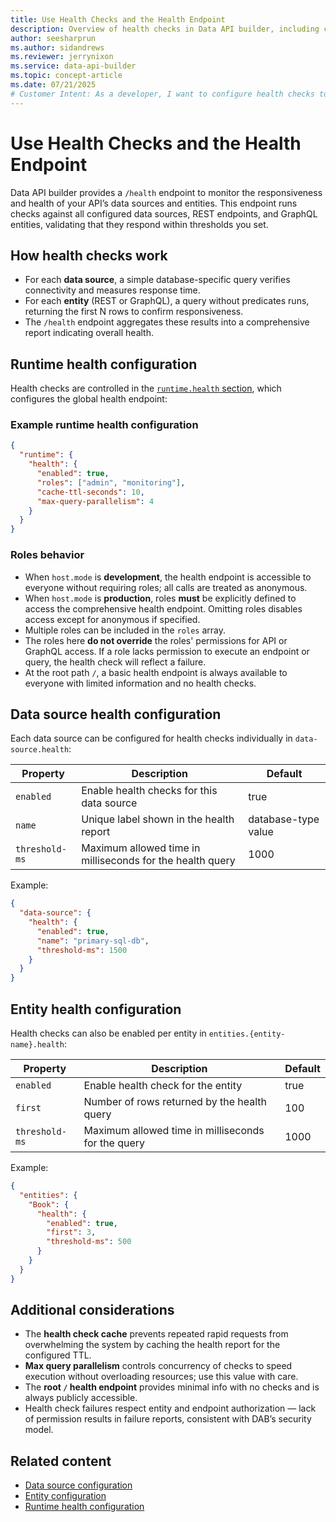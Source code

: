 ```yaml
---
title: Use Health Checks and the Health Endpoint
description: Overview of health checks in Data API builder, including configuration and usage of the /health endpoint.
author: seesharprun
ms.author: sidandrews
ms.reviewer: jerrynixon
ms.service: data-api-builder
ms.topic: concept-article
ms.date: 07/21/2025
# Customer Intent: As a developer, I want to configure health checks to monitor data sources and endpoints via the /health endpoint.
---
```


# Use Health Checks and the Health Endpoint

Data API builder provides a `/health` endpoint to monitor the responsiveness and health of your API’s data sources and entities. This endpoint runs checks against all configured data sources, REST endpoints, and GraphQL entities, validating that they respond within thresholds you set.

## How health checks work

* For each **data source**, a simple database-specific query verifies connectivity and measures response time.
* For each **entity** (REST or GraphQL), a query without predicates runs, returning the first N rows to confirm responsiveness.
* The `/health` endpoint aggregates these results into a comprehensive report indicating overall health.

## Runtime health configuration

Health checks are controlled in the [`runtime.health` section](../../configuration/runtime.md#health-runtime), which configures the global health endpoint:

### Example runtime health configuration

```json
{
  "runtime": {
    "health": {
      "enabled": true,
      "roles": ["admin", "monitoring"],
      "cache-ttl-seconds": 10,
      "max-query-parallelism": 4
    }
  }
}
```

### Roles behavior

* When `host.mode` is **development**, the health endpoint is accessible to everyone without requiring roles; all calls are treated as anonymous.
* When `host.mode` is **production**, roles **must** be explicitly defined to access the comprehensive health endpoint. Omitting roles disables access except for anonymous if specified.
* Multiple roles can be included in the `roles` array.
* The roles here **do not override** the roles' permissions for API or GraphQL access. If a role lacks permission to execute an endpoint or query, the health check will reflect a failure.
* At the root path `/`, a basic health endpoint is always available to everyone with limited information and no health checks.

## Data source health configuration

Each data source can be configured for health checks individually in `data-source.health`:

| Property       | Description                                               | Default             |
| -------------- | --------------------------------------------------------- | ------------------- |
| `enabled`      | Enable health checks for this data source                 | true                |
| `name`         | Unique label shown in the health report                   | database-type value |
| `threshold-ms` | Maximum allowed time in milliseconds for the health query | 1000                |

Example:

```json
{
  "data-source": {
    "health": {
      "enabled": true,
      "name": "primary-sql-db",
      "threshold-ms": 1500
    }
  }
}
```

## Entity health configuration

Health checks can also be enabled per entity in `entities.{entity-name}.health`:

| Property       | Description                                        | Default |
| -------------- | -------------------------------------------------- | ------- |
| `enabled`      | Enable health check for the entity                 | true    |
| `first`        | Number of rows returned by the health query        | 100     |
| `threshold-ms` | Maximum allowed time in milliseconds for the query | 1000    |

Example:

```json
{
  "entities": {
    "Book": {
      "health": {
        "enabled": true,
        "first": 3,
        "threshold-ms": 500
      }
    }
  }
}
```

## Additional considerations

* The **health check cache** prevents repeated rapid requests from overwhelming the system by caching the health report for the configured TTL.
* **Max query parallelism** controls concurrency of checks to speed execution without overloading resources; use this value with care.
* The **root `/` health endpoint** provides minimal info with no checks and is always publicly accessible.
* Health check failures respect entity and endpoint authorization — lack of permission results in failure reports, consistent with DAB’s security model.

## Related content

* [Data source configuration](../../configuration/data-source.md)
* [Entity configuration](../../configuration/entities.md)
* [Runtime health configuration](../../configuration/runtime.md#health)
